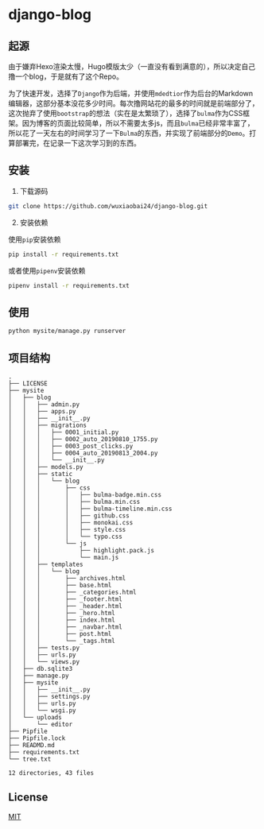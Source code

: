 # django-blog

## 起源

由于嫌弃Hexo渲染太慢，Hugo模版太少（一直没有看到满意的），所以决定自己撸一个blog，于是就有了这个Repo。

为了快速开发，选择了`Django`作为后端，并使用`mdedtior`作为后台的Markdown编辑器，这部分基本没花多少时间。每次撸网站花的最多的时间就是前端部分了，这次抛弃了使用`bootstrap`的想法（实在是太繁琐了），选择了`bulma`作为CSS框架。因为博客的页面比较简单，所以不需要太多js，而且`bulma`已经非常丰富了，所以花了一天左右的时间学习了一下`Bulma`的东西，并实现了前端部分的`Demo`。打算部署完，在记录一下这次学习到的东西。

## 安装

1. 下载源码 

```bash
git clone https://github.com/wuxiaobai24/django-blog.git
```

2. 安装依赖

使用`pip`安装依赖

```bash
pip install -r requirements.txt
```

或者使用`pipenv`安装依赖

```bash
pipenv install -r requirements.txt
```

## 使用

```bash
python mysite/manage.py runserver 
```

## 项目结构

```
.
├── LICENSE
├── mysite
│   ├── blog
│   │   ├── admin.py
│   │   ├── apps.py
│   │   ├── __init__.py
│   │   ├── migrations
│   │   │   ├── 0001_initial.py
│   │   │   ├── 0002_auto_20190810_1755.py
│   │   │   ├── 0003_post_clicks.py
│   │   │   ├── 0004_auto_20190813_2004.py
│   │   │   └── __init__.py
│   │   ├── models.py
│   │   ├── static
│   │   │   └── blog
│   │   │       ├── css
│   │   │       │   ├── bulma-badge.min.css
│   │   │       │   ├── bulma.min.css
│   │   │       │   ├── bulma-timeline.min.css
│   │   │       │   ├── github.css
│   │   │       │   ├── monokai.css
│   │   │       │   ├── style.css
│   │   │       │   └── typo.css
│   │   │       └── js
│   │   │           ├── highlight.pack.js
│   │   │           └── main.js
│   │   ├── templates
│   │   │   └── blog
│   │   │       ├── archives.html
│   │   │       ├── base.html
│   │   │       ├── _categories.html
│   │   │       ├── _footer.html
│   │   │       ├── _header.html
│   │   │       ├── _hero.html
│   │   │       ├── index.html
│   │   │       ├── _navbar.html
│   │   │       ├── post.html
│   │   │       └── _tags.html
│   │   ├── tests.py
│   │   ├── urls.py
│   │   └── views.py
│   ├── db.sqlite3
│   ├── manage.py
│   ├── mysite
│   │   ├── __init__.py
│   │   ├── settings.py
│   │   ├── urls.py
│   │   └── wsgi.py
│   └── uploads
│       └── editor
├── Pipfile
├── Pipfile.lock
├── READMD.md
├── requirements.txt
└── tree.txt

12 directories, 43 files
```

## License

[MIT](https://choosealicense.com/licenses/mit/)